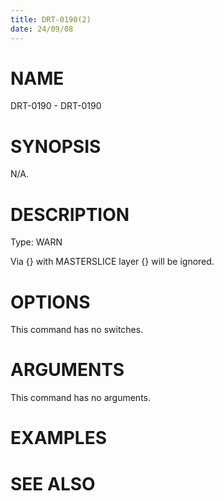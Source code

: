 ```yaml
---
title: DRT-0190(2)
date: 24/09/08
---
```


# NAME

DRT-0190 - DRT-0190

# SYNOPSIS

N/A.

# DESCRIPTION

Type: WARN

Via {} with MASTERSLICE layer {} will be ignored.

# OPTIONS

This command has no switches.

# ARGUMENTS

This command has no arguments.

# EXAMPLES

# SEE ALSO
